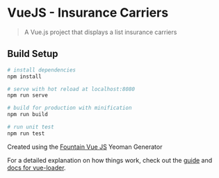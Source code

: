 # VueJS - Insurance Carriers

> A Vue.js project that displays a list insurance carriers

## Build Setup

``` bash
# install dependencies
npm install

# serve with hot reload at localhost:8080
npm run serve

# build for production with minification
npm run build

# run unit test
npm run test
```

Created using the [Fountain Vue JS](https://github.com/fountainjs/generator-fountain-vue) Yeoman Generator

For a detailed explanation on how things work, check out the [guide](http://vuejs-templates.github.io/webpack/) and [docs for vue-loader](http://vuejs.github.io/vue-loader).

